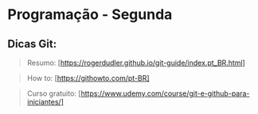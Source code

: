 # Programação - Segunda

## Dicas Git:

> Resumo: [https://rogerdudler.github.io/git-guide/index.pt_BR.html]

> How to: [https://githowto.com/pt-BR]

> Curso gratuito: [https://www.udemy.com/course/git-e-github-para-iniciantes/]
